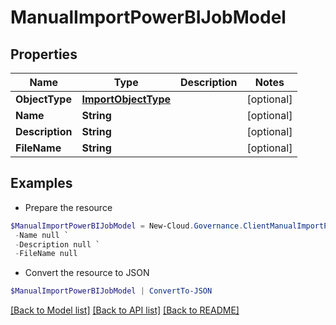 # ManualImportPowerBIJobModel
## Properties

Name | Type | Description | Notes
------------ | ------------- | ------------- | -------------
**ObjectType** | [**ImportObjectType**](ImportObjectType.md) |  | [optional] 
**Name** | **String** |  | [optional] 
**Description** | **String** |  | [optional] 
**FileName** | **String** |  | [optional] 

## Examples

- Prepare the resource
```powershell
$ManualImportPowerBIJobModel = New-Cloud.Governance.ClientManualImportPowerBIJobModel  -ObjectType null `
 -Name null `
 -Description null `
 -FileName null
```

- Convert the resource to JSON
```powershell
$ManualImportPowerBIJobModel | ConvertTo-JSON
```

[[Back to Model list]](../README.md#documentation-for-models) [[Back to API list]](../README.md#documentation-for-api-endpoints) [[Back to README]](../README.md)

